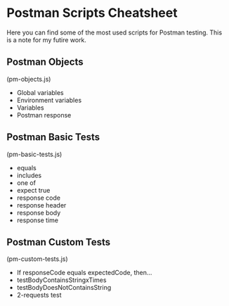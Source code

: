 # Postman Scripts Cheatsheet

Here you can find some of the most used scripts for Postman testing. This is a note for my futire work.


## Postman Objects
(pm-objects.js)
* Global variables
* Environment variables
* Variables
* Postman response

## Postman Basic Tests
(pm-basic-tests.js)
* equals
* includes
* one of
* expect true
* response code
* response header
* response body
* response time

## Postman Custom Tests
(pm-custom-tests.js)
* If responseCode equals expectedCode, then...
* testBodyContainsStringxTimes
* testBodyDoesNotContainsString
* 2-requests test
